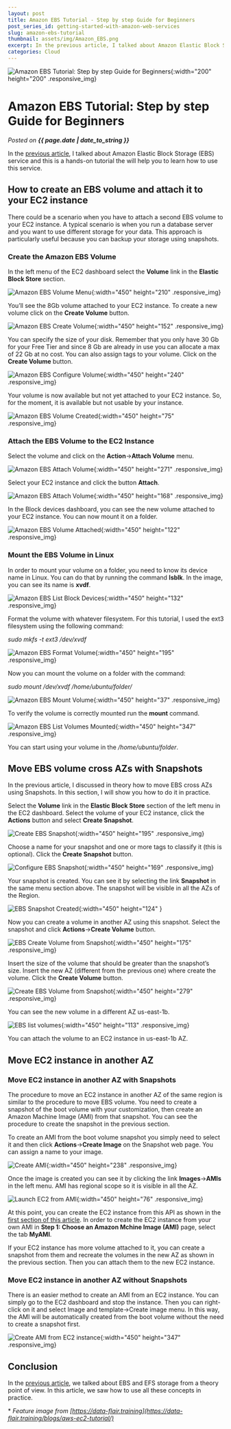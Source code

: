 ```yaml
---
layout: post
title: Amazon EBS Tutorial - Step by step Guide for Beginners
post_series_id: getting-started-with-amazon-web-services
slug: amazon-ebs-tutorial
thumbnail: assets/img/Amazon_EBS.png
excerpt: In the previous article, I talked about Amazon Elastic Block Storage (EBS) service and this is a hands-on tutorial the will help you to learn how to use it.
categories: Cloud
---
```


![Amazon EBS Tutorial: Step by step Guide for Beginners](assets/img/Amazon_EBS.png){:width="200" height="200" .responsive_img}

# Amazon EBS Tutorial: Step by step Guide for Beginners
_Posted on **{{ page.date | date_to_string }}**_

In the [previous article](amazon-elastic-block-storage), I talked about Amazon Elastic Block Storage (EBS) service and this is a hands-on tutorial the will help you to learn how to use this service.

## How to create an EBS volume and attach it to your EC2 instance

There could be a scenario when you have to attach a second EBS volume to your EC2 instance. A typical scenario is when you run a database server and you want to use different storage for your data. This approach is particularly useful because you can backup your storage using snapshots.

### Create the Amazon EBS Volume

In the left menu of the EC2 dashboard select the **Volume** link in the **Elastic Block Store** section.

![Amazon EBS Volume Menu](assets/img/1-Amazon-EBS-Volume-Menu.png){:width="450" height="210" .responsive_img}

You’ll see the 8Gb volume attached to your EC2 instance. To create a new volume click on the **Create Volume** button.

![Amazon EBS Create Volume](assets/img/2-Amazon-EBS-Create-Volume.png){:width="450" height="152" .responsive_img}

You can specify the size of your disk. Remember that you only have 30 Gb for your Free Tier and since 8 Gb are already in use you can allocate a max of 22 Gb at no cost. You can also assign tags to your volume. Click on the **Create Volume** button.

![Amazon EBS Configure Volume](assets/img/3-Amazon-EBS-Configure-Volume.png){:width="450" height="240" .responsive_img}

Your volume is now available but not yet attached to your EC2 instance. So, for the moment, it is available but not usable by your instance.

![Amazon EBS Volume Created](assets/img/4-Amazon-EBS-Volume-Created.png){:width="450" height="75" .responsive_img}

### Attach the EBS Volume to the EC2 Instance

Select the volume and click on the **Action**\->**Attach Volume** menu.

![Amazon EBS Attach Volume](assets/img/5-Amazon-EBS-Attach_Volume.png){:width="450" height="271" .responsive_img}

Select your EC2 instance and click the button **Attach**.

![Amazon EBS Attach Volume](assets/img/6-Amazon-EBS-Attach_Volume-2.png){:width="450" height="168" .responsive_img}

In the Block devices dashboard, you can see the new volume attached to your EC2 instance. You can now mount it on a folder.

![Amazon EBS Volume Attached](assets/img/7-Amazon-EBS-Volume-Attached.png){:width="450" height="122" .responsive_img}

### Mount the EBS Volume in Linux

In order to mount your volume on a folder, you need to know its device name in Linux. You can do that by running the command **lsblk**. In the image, you can see its name is **xvdf**.

![Amazon EBS List Block Devices](assets/img/8-Amazon-EBS-List-Block-Devices.png){:width="450" height="132" .responsive_img}

Format the volume with whatever filesystem. For this tutorial, I used the ext3 filesystem using the following command:

_sudo mkfs -t ext3 /dev/xvdf_

![Amazon EBS Format Volume](assets/img/9-Amazon-EBS-Format-Volume.png){:width="450" height="195" .responsive_img}

Now you can mount the volume on a folder with the command:

_sudo mount /dev/xvdf /home/ubuntu/folder/_

![Amazon EBS Mount Volume](assets/img/10-Amazon-EBS-Mount-Volume.png){:width="450" height="37" .responsive_img}

To verify the volume is correctly mounted run the **mount** command.

![Amazon EBS List Volumes Mounted](assets/img/11-Amazon-EBS-List-Volumes-Mounted.png){:width="450" height="347" .responsive_img}

You can start using your volume in the _/home/ubuntu/folder_.

## Move EBS volume cross AZs with Snapshots

In the previous article, I discussed in theory how to move EBS cross AZs using Snapshots. In this section, I will show you how to do it in practice.

Select the **Volume** link in the **Elastic Block Store** section of the left menu in the EC2 dashboard. Select the volume of your EC2 instance, click the **Actions** button and select **Create Snapshot**.

![Create EBS Snapshot](assets/img/1-Create-Snapshot.png){:width="450" height="195" .responsive_img}

Choose a name for your snapshot and one or more tags to classify it (this is optional). Click the **Create Snapshot** button.

![Configure EBS Snapshot](assets/img/2-Configure-Snapshot.png){:width="450" height="169" .responsive_img}

Your snapshot is created. You can see it by selecting the link **Snapshot** in the same menu section above. The snapshot will be visible in all the AZs of the Region.

![EBS Snapshot Created](assets/img/3-Snapshot-Created.png){:width="450" height="124" }

Now you can create a volume in another AZ using this snapshot. Select the snapshot and click **Actions**\->**Create Volume** button.

![EBS Create Volume from Snapshot](assets/img/EBS-Create-Volume-from-Snapshot.png){:width="450" height="175" .responsive_img}

Insert the size of the volume that should be greater than the snapshot’s size. Insert the new AZ (different from the previous one) where create the volume. Click the **Create Volume** button.

![Create EBS Volume from Snapshot](assets/img/EBS-Create-Volume-from-snapshot-another-AZ.png){:width="450" height="279" .responsive_img}

You can see the new volume in a different AZ us-east-1b.

![EBS list volumes](assets/img/EBS-Volume-list.png){:width="450" height="113" .responsive_img}

You can attach the volume to an EC2 instance in us-east-1b AZ.

## Move EC2 instance in another AZ

### Move EC2 instance in another AZ with Snapshots

The procedure to move an EC2 instance in another AZ of the same region is similar to the procedure to move EBS volume. You need to create a snapshot of the boot volume with your customization, then create an Amazon Machine Image (AMI) from that snapshot. You can see the procedure to create the snapshot in the previous section.

To create an AMI from the boot volume snapshot you simply need to select it and then click **Actions**\->**Create Image** on the Snapshot web page. You can assign a name to your image.

![Create AMI](assets/img/4-Create-AMI.png){:width="450" height="238" .responsive_img}

Once the image is created you can see it by clicking the link **Images**\->**AMIs** in the left menu. AMI has regional scope so it is visible in all the AZ.

![Launch EC2 from AMI](assets/img/6-Launch-EC2-from-AMI.png){:width="450" height="76" .responsive_img}

At this point, you can create the EC2 instance from this API as shown in the [first section of this article](definitive-amazon-ec2-tutorial-step-by-step-guide-beginners). In order to create the EC2 instance from your own AMI in **Step 1: Choose an Amazon Mchine Image (AMI)** page, select the tab **MyAMI**.

If your EC2 instance has more volume attached to it, you can create a snapshot from them and recreate the volumes in the new AZ as shown in the previous section. Then you can attach them to the new EC2 instance.

### Move EC2 instance in another AZ without Snapshots

There is an easier method to create an AMI from an EC2 instance. You can simply go to the EC2 dashboard and stop the instance. Then you can right-click on it and select Image and template->Create image menu. In this way, the AMI will be automatically created from the boot volume without the need to create a snapshot first.

![Create AMI from EC2 instance](assets/img/Create-AMI-from-EC2-instance.png){:width="450" height="347" .responsive_img}

## Conclusion

In the [previous article](amazon-elastic-block-storage), we talked about EBS and EFS storage from a theory point of view. In this article, we saw how to use all these concepts in practice.

\* _Feature image from [https://data-flair.training](https://data-flair.training/blogs/aws-ec2-tutorial/)_